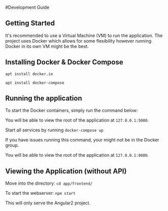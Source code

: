 #Development Guide

## Getting Started

It's recommended to use a Virtual Machine (VM) to run the application. The project uses Docker which allows for some flexibility however running Docker in its own VM might be the best.

## Installing Docker & Docker Compose

`apt install docker.io`

`apt install docker-compose`

## Running the application

To start the Docker containers, simply run the command below:

You will be able to view the root of the application at `127.0.0.1:5000`.

Start all services by running `docker-compose up`

If you have issues running this command, your might not be in the Docker group.

You will be able to view the root of the application at `127.0.0.1:8080`.

## Viewing the Application (without API)

Move into the directory: `cd app/frontend/`

To start the webserver: `npm start`

This will only serve the Angular2 project.
